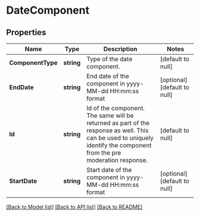 # DateComponent

## Properties
Name | Type | Description | Notes
------------ | ------------- | ------------- | -------------
**ComponentType** | **string** | Type of the date component. | [default to null]
**EndDate** | **string** | End date of the component in yyyy-MM-dd HH:mm:ss format | [optional] [default to null]
**Id** | **string** | Id of the component. The same will be returned as part of the response as well. This can be used to uniquely identify the component from the pre moderation response. | [default to null]
**StartDate** | **string** | Start date of the component in yyyy-MM-dd HH:mm:ss format | [optional] [default to null]

[[Back to Model list]](../README.md#documentation-for-models) [[Back to API list]](../README.md#documentation-for-api-endpoints) [[Back to README]](../README.md)

